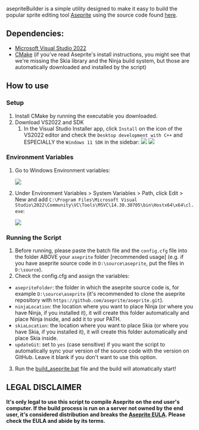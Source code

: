  asepriteBuilder is a simple utility designed to make it easy to build the popular sprite editing tool [Aseprite](https://www.aseprite.com) using the source code found [here](https://github.com/aseprite/aseprite/).
 
## Dependencies:
- [Microsoft Visual Studio 2022](https://visualstudio.microsoft.com/vs/community/)
- [CMake](https://cmake.org/download/)
  (if you've read Aseprite's install instructions, you might see that we're missing the Skia library and the Ninja build system, but those are automatically downloaded and installed by the script)

## How to use
### Setup
 1. Install CMake by running the executable you downloaded.
 2. Download VS2022 and SDK
    1. In the Visual Studio Installer app, click `Install` on the icon of the VS2022 editor and check the `Desktop development with C++` and ESPECIALLY the `Windows 11 SDK` in the sidebar:
       <img src="https://dfstudios.neocities.org/img/aseprite/01.png">
       <img src="https://dfstudios.neocities.org/img/aseprite/02.png">

### Environment Variables
1. Go to Windows Environment variables:

   <img src="https://dfstudios.neocities.org/img/aseprite/03.png">
3. Under Environment Variables >  System Variables > Path, click Edit > New and add `C:\Program Files\Microsoft Visual Studio\2022\Community\VC\Tools\MSVC\14.30.30705\bin\Hostx64\x64\cl.exe`:

   <img src="https://dfstudios.neocities.org/img/aseprite/04.png">

### Running the Script
1. Before running, please paste the batch file and the `config.cfg` file into the folder ABOVE your `aseprite` folder [recommended usage] (e.g. if you have aseprite source code in `D:\source\aseprite`, put the files in `D:\source`).
2. Check the config.cfg and assign the variables:
- `asepriteFolder`: the folder in which the aseprite source code is, for example `D:\source\aseprite` (it's recommended to clone the aseprite repository with `https://github.com/aseprite/aseprite.git`).
- `ninjaLocation`: the location where you want to place Ninja (or where you have Ninja, if you installed it), it will create this folder automatically and place Ninja inside, and add it to your PATH.
- `skiaLocation`: the location where you want to place Skia (or where you have Skia, if you installed it), it will create this folder automatically and place Skia inside.
- `updateGit`: set to ```yes``` (case sensitive) if you want the script to automatically sync your version of the source code with the version on GitHub. Leave it blank if you don't want to use this option.
3. Run the [build_aseprite.bat](build_aseprite.bat) file and the build will atomatically start!

## LEGAL DISCLAIMER
**It's only legal to use this script to compile Aseprite on the end user's computer. If the build process is run on a server not owned by the end user, it's considered distribution and breaks the [Aseprite EULA](https://github.com/aseprite/aseprite/blob/main/EULA.txt). Please check the EULA and abide by its terms.**
